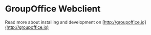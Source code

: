 GroupOffice Webclient
===========================

Read more about installing and development on [http://groupoffice.io](http://groupoffice.io)